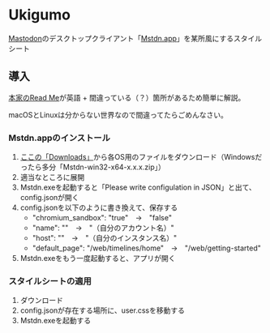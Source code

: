 # Ukigumo

[Mastodon](https://github.com/tootsuite/mastodon)のデスクトップクライアント「[Mstdn.app](https://github.com/rhysd/Mstdn)」を某所風にするスタイルシート

## 導入

[本家のRead Me](https://github.com/rhysd/Mstdn#readme)が英語 + 間違っている（？）箇所があるため簡単に解説。

macOSとLinuxは分からない世界なので間違ってたらごめんなさい。

### Mstdn.appのインストール

1. [ここの「Downloads」](https://github.com/rhysd/Mstdn/releases)から各OS用のファイルをダウンロード（Windowsだったら多分「Mstdn-win32-x64-x.x.x.zip」）
1. 適当なところに展開
1. Mstdn.exeを起動すると「Please write configulation in JSON」と出て、config.jsonが開く
1. config.jsonを以下のように書き換えて、保存する
    + "chromium_sandbox": "true"　→　"false"
    + "name": ""　→　"（自分のアカウント名）"
    + "host": ""　→　"（自分のインスタンス名）"
    + "default_page": "/web/timelines/home"　→　"/web/getting-started"
1. Mstdn.exeをもう一度起動すると、アプリが開く

### スタイルシートの適用

1. ダウンロード
1. config.jsonが存在する場所に、user.cssを移動する
1. Mstdn.exeを起動する
